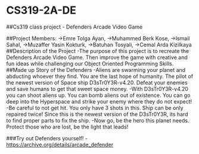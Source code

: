 # CS319-2A-DE
##Cs319 class project - Defenders Arcade Video Game

##Project Members:
    ->Emre Tolga Ayan,
    ->Muhammed Berk Kose, 
    ->Ismail Sahal, 
    ->Muzaffer Yasin Kokturk, 
    ->Batuhan Tosyali, 
    ->Cemal Arda Kizilkaya
##Description of the Project
    -The purpose of this project is to recreate the Defenders Arcade Video Game.
    Then improve the game with creative and fun ideas 
    while challenging our Object Oriented Programming Skills.
##Made up Story of the Defenders
    -Aliens are swarming your planet and abducting whoever they find.
    You are the last hope of humanity. The pilot of the newest version of Space ship D3sTr0Y3R-v4.20.
    Defeat your enemies and save humans to get that sweet space money.
    -With D3sTr0Y3R-v4.20 you can shoot aliens up. You can bomb aliens out of existence.
    You can go deep into the Hyperspace and strike your enemy where they do not expect!
    -Be careful to not get hit. You only have 3 shots in this. Ship can be only repaired twice!
    Since this is the newest version of the D3sTr0Y3R, its hard to find proper parts to fix the ship.
    -Now go, be the hero this planet needs. Protect those who are lost, be the light that leads!

###Try out Defenders yourself!
    -https://archive.org/details/arcade_defender    
    